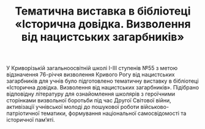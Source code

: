 ﻿---
title: Тематична виставка в бібліотеці «Історична довідка. Визволення від нацистських загарбників»
---

У Криворізькій загальноосвітній школі І-ІІІ ступенів №55 з метою відзначення 76-річчя визволення Кривого Рогу від нацистських загарбників для учнів було підготовлено тематичну виставку в бібліотеці «Історична довідка. Визволення від нацистських загарбників». Підібрано відповідну літературу для ознайомлення школярів з героїчними сторінками визвольної боротьби під час Другої Світової війни, активізації учнівської молоді до пошукової роботи військово-патріотичної тематики, формування національної самосвідомості та історичної пам’яті.

<slideshow></slideshow>
